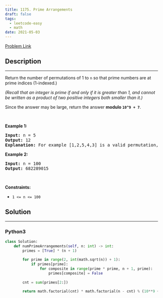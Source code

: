 ```yaml
---
title: 1175. Prime Arrangements
draft: false
tags: 
  - leetcode-easy
  - math
date: 2021-05-03
---
```


[Problem Link](https://leetcode.com/problems/prime-arrangements/)

## Description

---
<p>Return the number of permutations of 1 to <code>n</code> so that prime numbers are at prime indices (1-indexed.)</p>

<p><em>(Recall that an integer&nbsp;is prime if and only if it is greater than 1, and cannot be written as a product of two positive integers&nbsp;both smaller than it.)</em></p>

<p>Since the answer may be large, return the answer <strong>modulo <code>10^9 + 7</code></strong>.</p>

<p>&nbsp;</p>
<p><strong class="example">Example 1:</strong></p>

<pre>
<strong>Input:</strong> n = 5
<strong>Output:</strong> 12
<strong>Explanation:</strong> For example [1,2,5,4,3] is a valid permutation, but [5,2,3,4,1] is not because the prime number 5 is at index 1.
</pre>

<p><strong class="example">Example 2:</strong></p>

<pre>
<strong>Input:</strong> n = 100
<strong>Output:</strong> 682289015
</pre>

<p>&nbsp;</p>
<p><strong>Constraints:</strong></p>

<ul>
	<li><code>1 &lt;= n &lt;= 100</code></li>
</ul>


## Solution

---
### Python3
``` py title='prime-arrangements'
class Solution:
    def numPrimeArrangements(self, n: int) -> int:
        primes = [True] * (n + 1)
        
        for prime in range(2, int(math.sqrt(n)) + 1):
            if primes[prime]:
                for composite in range(prime * prime, n + 1, prime):
                    primes[composite] = False
                    
        cnt = sum(primes[2:])

        return math.factorial(cnt) * math.factorial(n - cnt) % (10**9 + 7)
        
```

